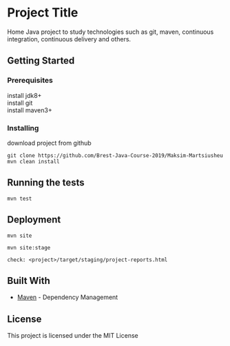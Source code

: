 # Project Title

Home Java project to study technologies such as git, maven, continuous integration, continuous delivery and others.

## Getting Started

### Prerequisites

install jdk8+  
install git  
install maven3+

### Installing

download project from github  

```
git clone https://github.com/Brest-Java-Course-2019/Maksim-Martsiusheu  
mvn clean install
```

## Running the tests

```
mvn test
```

## Deployment

```
mvn site  
  
mvn site:stage  
  
check: <project>/target/staging/project-reports.html   
```  

## Built With

* [Maven](https://maven.apache.org/) - Dependency Management

## License

This project is licensed under the MIT License  
